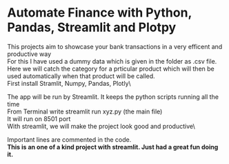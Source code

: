 # Automate Finance with Python, Pandas, Streamlit and Plotpy

This projects aim to showcase your bank transactions in a very efficent and productive way\
For this I have used a dummy data which is given in the folder as .csv file.\
Here we will catch the category for a prticular product which will then be used automatically when that product will be called.\
First install Stramlit, Numpy, Pandas, Plotly\

The app will be run by Streamlit. It keeps the python scripts running all the time\
From Terminal write streamlit run xyz.py (the main file)\
It will run on 8501 port\
With streamlit, we will make the project look good and productive\

Important lines are commented in the code.\
**This is an one of a kind project with streamlit. Just had a great fun doing it.**
